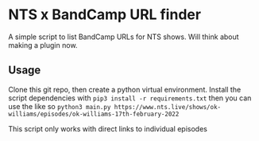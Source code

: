 # NTS x BandCamp URL finder

A simple script to list BandCamp URLs for NTS shows. Will think about making a plugin now.

## Usage

Clone this git repo, then create a python virtual environment. Install the script dependencies with
`pip3 install -r requirements.txt`
then you can use the like so
`python3 main.py https://www.nts.live/shows/ok-williams/episodes/ok-williams-17th-february-2022`

This script only works with direct links to individual episodes
